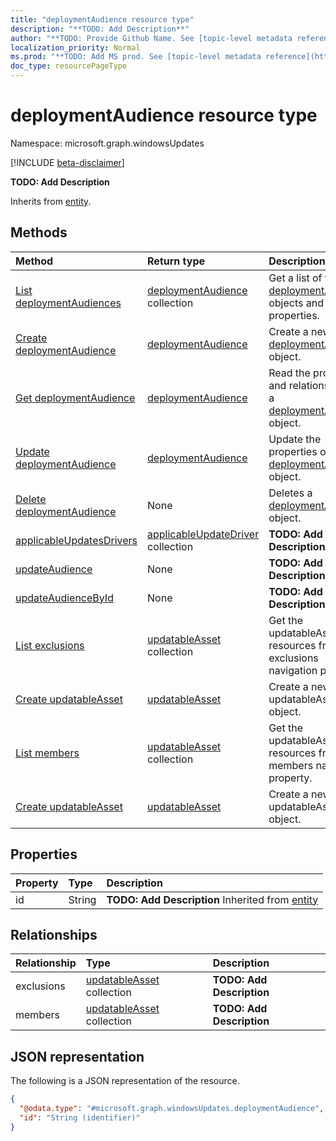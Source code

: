 ```yaml
---
title: "deploymentAudience resource type"
description: "**TODO: Add Description**"
author: "**TODO: Provide Github Name. See [topic-level metadata reference](https://msgo.azurewebsites.net/add/document/guidelines/metadata.html#topic-level-metadata)**"
localization_priority: Normal
ms.prod: "**TODO: Add MS prod. See [topic-level metadata reference](https://msgo.azurewebsites.net/add/document/guidelines/metadata.html#topic-level-metadata)**"
doc_type: resourcePageType
---
```


# deploymentAudience resource type

Namespace: microsoft.graph.windowsUpdates

[!INCLUDE [beta-disclaimer](../../includes/beta-disclaimer.md)]

**TODO: Add Description**


Inherits from [entity](../resources/entity.md).

## Methods
|Method|Return type|Description|
|:---|:---|:---|
|[List deploymentAudiences](../api/deploymentaudience-list.md)|[deploymentAudience](../resources/windowsupdates-deploymentaudience.md) collection|Get a list of the [deploymentAudience](../resources/deploymentaudience.md) objects and their properties.|
|[Create deploymentAudience](../api/windowsupdates-deploymentaudience-create.md)|[deploymentAudience](../resources/windowsupdates-deploymentaudience.md)|Create a new [deploymentAudience](../resources/windowsupdates-deploymentaudience.md) object.|
|[Get deploymentAudience](../api/windowsupdates-deploymentaudience-get.md)|[deploymentAudience](../resources/windowsupdates-deploymentaudience.md)|Read the properties and relationships of a [deploymentAudience](../resources/windowsupdates-deploymentaudience.md) object.|
|[Update deploymentAudience](../api/windowsupdates-deploymentaudience-update.md)|[deploymentAudience](../resources/windowsupdates-deploymentaudience.md)|Update the properties of a [deploymentAudience](../resources/windowsupdates-deploymentaudience.md) object.|
|[Delete deploymentAudience](../api/windowsupdates-deploymentaudience-delete.md)|None|Deletes a [deploymentAudience](../resources/windowsupdates-deploymentaudience.md) object.|
|[applicableUpdatesDrivers](../api/windowsupdates-deploymentaudience-applicableupdatesdrivers.md)|[applicableUpdateDriver](../resources/windowsupdates-applicableupdatedriver.md) collection|**TODO: Add Description**|
|[updateAudience](../api/windowsupdates-deploymentaudience-updateaudience.md)|None|**TODO: Add Description**|
|[updateAudienceById](../api/windowsupdates-deploymentaudience-updateaudiencebyid.md)|None|**TODO: Add Description**|
|[List exclusions](../api/windowsupdates-deploymentaudience-list-exclusions.md)|[updatableAsset](../resources/windowsupdates-updatableasset.md) collection|Get the updatableAsset resources from the exclusions navigation property.|
|[Create updatableAsset](../api/windowsupdates-deploymentaudience-post-exclusions.md)|[updatableAsset](../resources/windowsupdates-updatableasset.md)|Create a new updatableAsset object.|
|[List members](../api/windowsupdates-deploymentaudience-list-members.md)|[updatableAsset](../resources/windowsupdates-updatableasset.md) collection|Get the updatableAsset resources from the members navigation property.|
|[Create updatableAsset](../api/windowsupdates-deploymentaudience-post-members.md)|[updatableAsset](../resources/windowsupdates-updatableasset.md)|Create a new updatableAsset object.|

## Properties
|Property|Type|Description|
|:---|:---|:---|
|id|String|**TODO: Add Description** Inherited from [entity](../resources/windowsupdates-entity.md)|

## Relationships
|Relationship|Type|Description|
|:---|:---|:---|
|exclusions|[updatableAsset](../resources/windowsupdates-updatableasset.md) collection|**TODO: Add Description**|
|members|[updatableAsset](../resources/windowsupdates-updatableasset.md) collection|**TODO: Add Description**|

## JSON representation
The following is a JSON representation of the resource.
<!-- {
  "blockType": "resource",
  "keyProperty": "id",
  "@odata.type": "microsoft.graph.windowsUpdates.deploymentAudience",
  "baseType": "microsoft.graph.entity",
  "openType": false
}
-->
``` json
{
  "@odata.type": "#microsoft.graph.windowsUpdates.deploymentAudience",
  "id": "String (identifier)"
}
```

